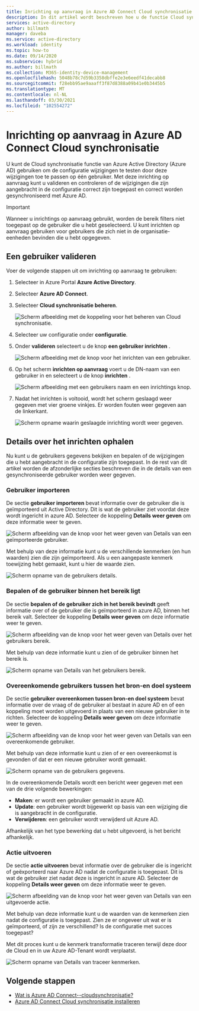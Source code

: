 ```yaml
---
title: Inrichting op aanvraag in Azure AD Connect Cloud synchronisatie
description: In dit artikel wordt beschreven hoe u de functie Cloud synchronisatie van Azure AD Connect gebruikt om configuratie wijzigingen te testen.
services: active-directory
author: billmath
manager: daveba
ms.service: active-directory
ms.workload: identity
ms.topic: how-to
ms.date: 09/14/2020
ms.subservice: hybrid
ms.author: billmath
ms.collection: M365-identity-device-management
ms.openlocfilehash: 5048b78c7d59b3358dbffe2e3e6eedf41decabb8
ms.sourcegitcommit: f28ebb95ae9aaaff3f87d8388a09b41e0b3445b5
ms.translationtype: MT
ms.contentlocale: nl-NL
ms.lasthandoff: 03/30/2021
ms.locfileid: "102554272"
---
```

# <a name="on-demand-provisioning-in-azure-ad-connect-cloud-sync"></a>Inrichting op aanvraag in Azure AD Connect Cloud synchronisatie

U kunt de Cloud synchronisatie functie van Azure Active Directory (Azure AD) gebruiken om de configuratie wijzigingen te testen door deze wijzigingen toe te passen op één gebruiker. Met deze inrichting op aanvraag kunt u valideren en controleren of de wijzigingen die zijn aangebracht in de configuratie correct zijn toegepast en correct worden gesynchroniseerd met Azure AD.  

> [!IMPORTANT] 
> Wanneer u inrichtings op aanvraag gebruikt, worden de bereik filters niet toegepast op de gebruiker die u hebt geselecteerd. U kunt inrichten op aanvraag gebruiken voor gebruikers die zich niet in de organisatie-eenheden bevinden die u hebt opgegeven.

## <a name="validate-a-user"></a>Een gebruiker valideren
Voer de volgende stappen uit om inrichting op aanvraag te gebruiken:

1.  Selecteer in Azure Portal **Azure Active Directory**.
2.  Selecteer **Azure AD Connect**.
3.  Selecteer **Cloud synchronisatie beheren**.

    ![Scherm afbeelding met de koppeling voor het beheren van Cloud synchronisatie.](media/how-to-install/install-6.png)
4. Selecteer uw configuratie onder **configuratie**.
5. Onder **valideren** selecteert u de knop **een gebruiker inrichten** . 

   ![Scherm afbeelding met de knop voor het inrichten van een gebruiker.](media/how-to-on-demand-provision/on-demand-2.png)

6. Op het scherm **inrichten op aanvraag** voert u de DN-naam van een gebruiker in en selecteert u de knop **inrichten** .  
 
   ![Scherm afbeelding met een gebruikers naam en een inrichtings knop.](media/how-to-on-demand-provision/on-demand-3.png)
7. Nadat het inrichten is voltooid, wordt het scherm geslaagd weer gegeven met vier groene vinkjes. Er worden fouten weer gegeven aan de linkerkant.

   ![Scherm opname waarin geslaagde inrichting wordt weer gegeven.](media/how-to-on-demand-provision/on-demand-4.png)

## <a name="get-details-about-provisioning"></a>Details over het inrichten ophalen
Nu kunt u de gebruikers gegevens bekijken en bepalen of de wijzigingen die u hebt aangebracht in de configuratie zijn toegepast. In de rest van dit artikel worden de afzonderlijke secties beschreven die in de details van een gesynchroniseerde gebruiker worden weer gegeven.

### <a name="import-user"></a>Gebruiker importeren
De sectie **gebruiker importeren** bevat informatie over de gebruiker die is geïmporteerd uit Active Directory. Dit is wat de gebruiker ziet voordat deze wordt ingericht in azure AD. Selecteer de koppeling **Details weer geven** om deze informatie weer te geven.

![Scherm afbeelding van de knop voor het weer geven van Details van een geïmporteerde gebruiker.](media/how-to-on-demand-provision/on-demand-5.png)

Met behulp van deze informatie kunt u de verschillende kenmerken (en hun waarden) zien die zijn geïmporteerd. Als u een aangepaste kenmerk toewijzing hebt gemaakt, kunt u hier de waarde zien.

![Scherm opname van de gebruikers details.](media/how-to-on-demand-provision/on-demand-6.png)

### <a name="determine-if-user-is-in-scope"></a>Bepalen of de gebruiker binnen het bereik ligt
De sectie **bepalen of de gebruiker zich in het bereik bevindt** geeft informatie over of de gebruiker die is geïmporteerd in azure AD, binnen het bereik valt. Selecteer de koppeling **Details weer geven** om deze informatie weer te geven.

![Scherm afbeelding van de knop voor het weer geven van Details over het gebruikers bereik.](media/how-to-on-demand-provision/on-demand-7.png)

Met behulp van deze informatie kunt u zien of de gebruiker binnen het bereik is.

![Scherm opname van Details van het gebruikers bereik.](media/how-to-on-demand-provision/on-demand-10a.png)

### <a name="match-user-between-source-and-target-system"></a>Overeenkomende gebruikers tussen het bron-en doel systeem
De sectie **gebruiker overeenkomen tussen bron-en doel systeem** bevat informatie over de vraag of de gebruiker al bestaat in azure AD en of een koppeling moet worden uitgevoerd in plaats van een nieuwe gebruiker in te richten. Selecteer de koppeling **Details weer geven** om deze informatie weer te geven.

![Scherm afbeelding van de knop voor het weer geven van Details van een overeenkomende gebruiker.](media/how-to-on-demand-provision/on-demand-8.png)

Met behulp van deze informatie kunt u zien of er een overeenkomst is gevonden of dat er een nieuwe gebruiker wordt gemaakt.

![Scherm opname van de gebruikers gegevens.](media/how-to-on-demand-provision/on-demand-11.png)

In de overeenkomende Details wordt een bericht weer gegeven met een van de drie volgende bewerkingen:
- **Maken**: er wordt een gebruiker gemaakt in azure AD.
- **Update**: een gebruiker wordt bijgewerkt op basis van een wijziging die is aangebracht in de configuratie.
- **Verwijderen**: een gebruiker wordt verwijderd uit Azure AD.

Afhankelijk van het type bewerking dat u hebt uitgevoerd, is het bericht afhankelijk.

### <a name="perform-action"></a>Actie uitvoeren
De sectie **actie uitvoeren** bevat informatie over de gebruiker die is ingericht of geëxporteerd naar Azure AD nadat de configuratie is toegepast. Dit is wat de gebruiker ziet nadat deze is ingericht in azure AD. Selecteer de koppeling **Details weer geven** om deze informatie weer te geven.

![Scherm afbeelding van de knop voor het weer geven van Details van een uitgevoerde actie.](media/how-to-on-demand-provision/on-demand-9.png)

Met behulp van deze informatie kunt u de waarden van de kenmerken zien nadat de configuratie is toegepast. Zien ze er ongeveer uit wat er is geïmporteerd, of zijn ze verschillend? Is de configuratie met succes toegepast?  

Met dit proces kunt u de kenmerk transformatie traceren terwijl deze door de Cloud en in uw Azure AD-Tenant wordt verplaatst.

![Scherm opname van Details van traceer kenmerken.](media/how-to-on-demand-provision/on-demand-12.png)

## <a name="next-steps"></a>Volgende stappen 

- [Wat is Azure AD Connect--cloudsynchronisatie?](what-is-cloud-sync.md)
- [Azure AD Connect Cloud synchronisatie installeren](how-to-install.md)
 